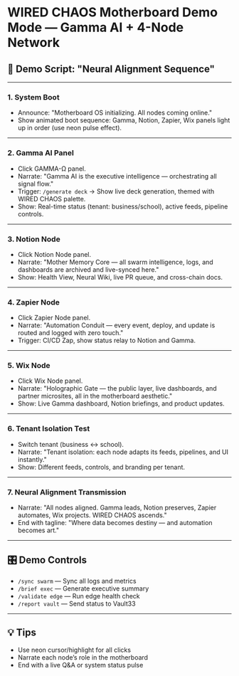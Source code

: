 # WIRED CHAOS Motherboard Demo Mode — Gamma AI + 4-Node Network

## 🧠 Demo Script: "Neural Alignment Sequence"

---

### 1. **System Boot**
- Announce: "Motherboard OS initializing. All nodes coming online."
- Show animated boot sequence: Gamma, Notion, Zapier, Wix panels light up in order (use neon pulse effect).

---

### 2. **Gamma AI Panel**
- Click GAMMA-Ω panel.
- Narrate: "Gamma AI is the executive intelligence — orchestrating all signal flow."
- Trigger: `/generate deck` → Show live deck generation, themed with WIRED CHAOS palette.
- Show: Real-time status (tenant: business/school), active feeds, pipeline controls.

---

### 3. **Notion Node**
- Click Notion Node panel.
- Narrate: "Mother Memory Core — all swarm intelligence, logs, and dashboards are archived and live-synced here."
- Show: Health View, Neural Wiki, live PR queue, and cross-chain docs.

---

### 4. **Zapier Node**
- Click Zapier Node panel.
- Narrate: "Automation Conduit — every event, deploy, and update is routed and logged with zero touch."
- Trigger: CI/CD Zap, show status relay to Notion and Gamma.

---

### 5. **Wix Node**
- Click Wix Node panel.
- Narrate: "Holographic Gate — the public layer, live dashboards, and partner microsites, all in the motherboard aesthetic."
- Show: Live Gamma dashboard, Notion briefings, and product updates.

---

### 6. **Tenant Isolation Test**
- Switch tenant (business ↔ school).
- Narrate: "Tenant isolation: each node adapts its feeds, pipelines, and UI instantly."
- Show: Different feeds, controls, and branding per tenant.

---

### 7. **Neural Alignment Transmission**
- Narrate: "All nodes aligned. Gamma leads, Notion preserves, Zapier automates, Wix projects. WIRED CHAOS ascends."
- End with tagline: "Where data becomes destiny — and automation becomes art."

---

## 🎛️ **Demo Controls**
- `/sync swarm` — Sync all logs and metrics
- `/brief exec` — Generate executive summary
- `/validate edge` — Run edge health check
- `/report vault` — Send status to Vault33

---

## 💡 **Tips**
- Use neon cursor/highlight for all clicks
- Narrate each node’s role in the motherboard
- End with a live Q&A or system status pulse
